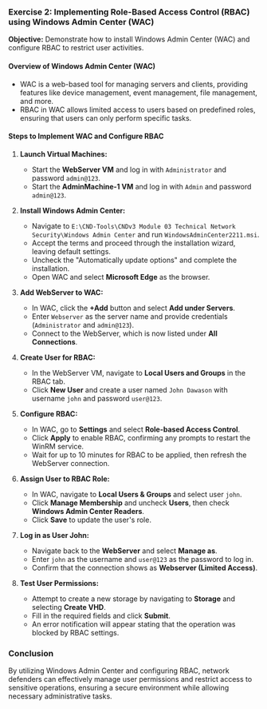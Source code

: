 ### Exercise 2: Implementing Role-Based Access Control (RBAC) using Windows Admin Center (WAC)

**Objective:** Demonstrate how to install Windows Admin Center (WAC) and configure RBAC to restrict user activities.

#### Overview of Windows Admin Center (WAC)
- WAC is a web-based tool for managing servers and clients, providing features like device management, event management, file management, and more.
- RBAC in WAC allows limited access to users based on predefined roles, ensuring that users can only perform specific tasks.

#### Steps to Implement WAC and Configure RBAC

1. **Launch Virtual Machines:**
   - Start the **WebServer VM** and log in with `Administrator` and password `admin@123`.
   - Start the **AdminMachine-1 VM** and log in with `Admin` and password `admin@123`.

2. **Install Windows Admin Center:**
   - Navigate to `E:\CND-Tools\CNDv3 Module 03 Technical Network Security\Windows Admin Center` and run `WindowsAdminCenter2211.msi`.
   - Accept the terms and proceed through the installation wizard, leaving default settings.
   - Uncheck the "Automatically update options" and complete the installation.
   - Open WAC and select **Microsoft Edge** as the browser.

3. **Add WebServer to WAC:**
   - In WAC, click the **+Add** button and select **Add under Servers**.
   - Enter `Webserver` as the server name and provide credentials (`Administrator` and `admin@123`).
   - Connect to the WebServer, which is now listed under **All Connections**.

4. **Create User for RBAC:**
   - In the WebServer VM, navigate to **Local Users and Groups** in the RBAC tab.
   - Click **New User** and create a user named `John Dawason` with username `john` and password `user@123`.

5. **Configure RBAC:**
   - In WAC, go to **Settings** and select **Role-based Access Control**.
   - Click **Apply** to enable RBAC, confirming any prompts to restart the WinRM service.
   - Wait for up to 10 minutes for RBAC to be applied, then refresh the WebServer connection.

6. **Assign User to RBAC Role:**
   - In WAC, navigate to **Local Users & Groups** and select user `john`.
   - Click **Manage Membership** and uncheck **Users**, then check **Windows Admin Center Readers**.
   - Click **Save** to update the user's role.

7. **Log in as User John:**
   - Navigate back to the **WebServer** and select **Manage as**.
   - Enter `john` as the username and `user@123` as the password to log in.
   - Confirm that the connection shows as **Webserver (Limited Access)**.

8. **Test User Permissions:**
   - Attempt to create a new storage by navigating to **Storage** and selecting **Create VHD**.
   - Fill in the required fields and click **Submit**.
   - An error notification will appear stating that the operation was blocked by RBAC settings.

### Conclusion
By utilizing Windows Admin Center and configuring RBAC, network defenders can effectively manage user permissions and restrict access to sensitive operations, ensuring a secure environment while allowing necessary administrative tasks.
